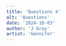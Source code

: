 ```yaml
---
title: 'Questions 4'
alt: 'Questions'
date: '2024-10-03'
author: 'J Gray'
artist: 'Gennifer'
---
```

